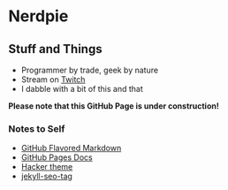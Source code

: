 # Nerdpie

## Stuff and Things
- Programmer by trade, geek by nature
- Stream on [Twitch](https://www.twitch.tv/nerdpie_)
- I dabble with a bit of this and that

**Please note that this GitHub Page is under construction!**

### Notes to Self
- [GitHub Flavored Markdown](https://guides.github.com/features/mastering-markdown/)
- [GitHub Pages Docs](https://help.github.com/categories/github-pages-basics/)
- [Hacker theme](https://github.com/pages-themes/hacker)
- [jekyll-seo-tag](https://github.com/jekyll/jekyll-seo-tag)

